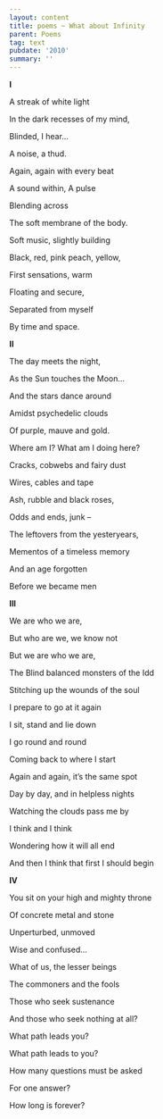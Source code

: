 ```yaml
---
layout: content
title: poems ~ What about Infinity
parent: Poems
tag: text
pubdate: '2010'
summary: ''
---
```


**I**



A streak of white light

In the dark recesses of my mind,

Blinded, I hear…

A noise, a thud.

Again, again with every beat

A sound within, A pulse

Blending across

The soft membrane of the body.

Soft music, slightly building

Black, red, pink peach, yellow,

First sensations, warm

Floating and secure,

Separated from myself

By time and space.



**II**



The day meets the night,

As the Sun touches the Moon…

And the stars dance around

Amidst psychedelic clouds

Of purple, mauve and gold.

Where am I? What am I doing here?

Cracks, cobwebs and fairy dust

Wires, cables and tape

Ash, rubble and black roses,

Odds and ends, junk –

The leftovers from the yesteryears,

Mementos of a timeless memory

And an age forgotten

Before we became men



**III**



We are who we are,

But who are we, we know not

But we are who we are,

The Blind balanced monsters of the Idd

Stitching up the wounds of the soul

I prepare to go at it again

I sit, stand and lie down

I go round and round

Coming back to where I start

Again and again, it’s the same spot

Day by day, and in helpless nights

Watching the clouds pass me by

I think and I think

Wondering how it will all end

And then I think that first I should begin



**IV**



You sit on your high and mighty throne

Of concrete metal and stone

Unperturbed, unmoved

Wise and confused…

What of us, the lesser beings

The commoners and the fools

Those who seek sustenance

And those who seek nothing at all?

What path leads you?

What path leads to you?

How many questions must be asked

For one answer?

How long is forever?
